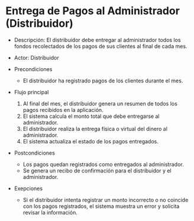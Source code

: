 # Entrega de Pagos al Administrador (Distribuidor)

- Descripción: El distribuidor debe entregar al administrador todos los fondos recolectados de los pagos de sus clientes al final de cada mes.

- Actor: Distribuidor

- Precondiciones

  - El distribuidor ha registrado pagos de los clientes durante el mes.

- Flujo principal

  1. Al final del mes, el distribuidor genera un resumen de todos los pagos recibidos en la aplicación.
  2. El sistema calcula el monto total que debe entregarse al administrador.
  3. El distribuidor realiza la entrega física o virtual del dinero al administrador.
  4. El sistema actualiza el estado de los pagos entregados.

- Postcondiciones

  - Los pagos quedan registrados como entregados al administrador.
  - Se genera un recibo de confirmación para el distribuidor y el administrador.

- Exepciones
  - Si el distribuidor intenta registrar un monto incorrecto o no coincide con los pagos registrados, el sistema muestra un error y solicita revisar la información.
